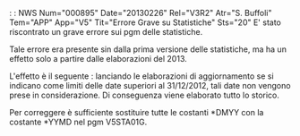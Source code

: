  :  : NWS Num="000895" Date="20130226" Rel="V3R2" Atr="S. Buffoli" Tem="APP" App="V5" Tit="Errore Grave su Statistiche" Sts="20"
E' stato riscontrato un grave errore sui pgm delle statistiche.

Tale errore era presente sin dalla prima versione delle statistiche, ma ha un effetto solo a partire
dalle elaborazioni del 2013.

L'effetto è il seguente :  lanciando le elaborazioni di aggiornamento se si indicano come limiti delle
date superiori al 31/12/2012, tali date non vengono prese in considerazione. Di conseguenza viene elaborato tutto lo storico.

Per correggere è sufficiente sostituire tutte le costanti \*DMYY con la costante \*YYMD nel pgm V5STA01G.


